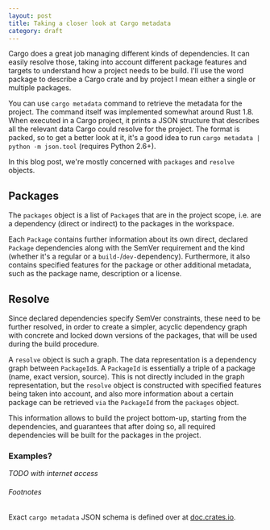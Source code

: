 ```yaml
---
layout: post
title: Taking a closer look at Cargo metadata
category: draft
---
```

Cargo does a great job managing different kinds of dependencies. It can easily
resolve those, taking into account different package features and targets to
understand how a project needs to be build. I'll use the word package to describe
a Cargo crate and by project I mean either a single or multiple packages.

You can use `cargo metadata` command to retrieve the metadata for the project.
The command itself was implemented somewhat around Rust 1.8. When executed in a
Cargo project, it prints a JSON structure that describes all the relevant data
Cargo could resolve for the project. The format is packed, so to get a better
look at it, it's a good idea to run `cargo metadata | python -m json.tool`
(requires Python 2.6+).

In this blog post, we're mostly concerned with `packages` and `resolve` objects.

## Packages
The `packages` object is a list of `Package`s that are in the project scope, i.e.
are a dependency (direct or indirect) to the packages in the workspace.

Each `Package` contains further information about its own direct, declared
`Package` dependencies along with the SemVer requirement and the kind (whether
it's a regular or a `build-`/`dev-`dependency). Furthermore, it also contains
specified features for the package or other additional metadata, such as the
package name, description or a license.

## Resolve
Since declared dependencies specify SemVer constraints, these need to be further
resolved, in order to create a simpler, acyclic dependency graph with concrete
and locked down versions of the packages, that will be used during the build
procedure.

A `resolve` object is such a graph. The data representation is a
dependency graph between `PackageId`s. A `PackageId` is essentially a triple of
a package (name, exact version, source). This is not directly included in the
graph representation, but the `resolve` object is constructed with specified
features being taken into account, and also more information about a certain
package can be retrieved `via` the `PackageId` from the `packages` object.

This information allows to build the project bottom-up, starting from the dependencies, and guarantees that after doing so, all required dependencies will be
built for the packages in the project.

### Examples?

*TODO with internet access*

###### Footnotes
Exact `cargo metadata` JSON schema is defined over at [doc.crates.io](http://doc.crates.io/external-tools.html#information-about-project-structure).

